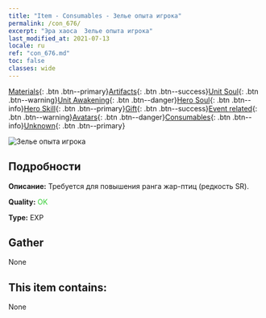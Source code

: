 ```yaml
---
title: "Item - Consumables - Зелье опыта игрока"
permalink: /con_676/
excerpt: "Эра хаоса  Зелье опыта игрока"
last_modified_at: 2021-07-13
locale: ru
ref: "con_676.md"
toc: false
classes: wide
---
```

 [Materials](/ItemsRU/){: .btn .btn--primary}[Artifacts](/ItemsRU/Artifacts/){: .btn .btn--success}[Unit Soul](/ItemsRU/UnitSoul/){: .btn .btn--warning}[Unit Awakening](/ItemsRU/UnitAwakening/){: .btn .btn--danger}[Hero Soul](/ItemsRU/HeroSoul/){: .btn .btn--info}[Hero Skill](/ItemsRU/HeroSkill/){: .btn .btn--primary}[Gift](/ItemsRU/Gift/){: .btn .btn--success}[Event related](/ItemsRU/Events/){: .btn .btn--warning}[Avatars](/ItemsRU/Avatars/){: .btn .btn--danger}[Consumables](/ItemsRU/Consumables/){: .btn .btn--info}[Unknown](/ItemsRU/Unknown/){: .btn .btn--primary}

 ![Зелье опыта игрока](/images/t/i_501.png)

## Подробности
 **Описание:** Требуется для повышения ранга жар-птиц (редкость SR).

 **Quality:** <span style="color: #32CD32">OK</span>

 **Type:** EXP

## Gather

  None

## This item contains:

  None

